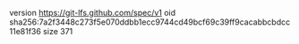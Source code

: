 version https://git-lfs.github.com/spec/v1
oid sha256:7a2f3448c273f5e070ddbb1ecc9744cd49bcf69c39ff9cacabbcbdcc11e81f36
size 371
